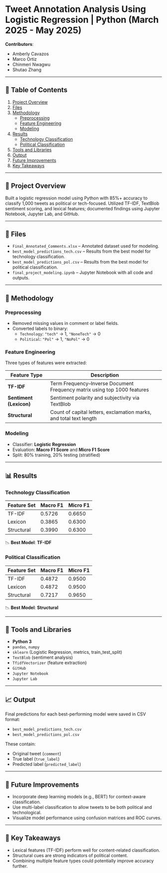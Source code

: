# Tweet Annotation Analysis Using Logistic Regression | Python (March 2025 - May 2025)

**Contributors**:
- Amberly Cavazos  
- Marco Ortiz 
- Chinmeri Nwagwu  
- Shutao Zhang

---

## 📃 Table of Contents

1. [Project Overview](#-project-overview)
2. [Files](#-files)
3. [Methodology](#-methodology)
    - [Preprocessing](#preprocessing)
    - [Feature Engineering](#feature-engineering)
    - [Modeling](#modeling)
4. [Results](#-results)
    - [Technology Classification](#technology-classification)
    - [Political Classification](#political-classification)
5. [Tools and Libraries](#-tools-and-libraries)
6. [Output](#-output)
7. [Future Improvements](#-future-improvements)
8. [Key Takeaways](#-key-takeaways)

---

## 📝 Project Overview

Built a logistic regression model using Python with 85%+ accuracy to classify 1,000 tweets as political or tech-focused. Utilized TF-IDF, TextBlob sentiment scoring, and lexical features; documented findings using Jupyter Notebook, Jupyter Lab, and GitHub.

---

## 📁 Files

- `Final_Annotated_Comments.xlsx` – Annotated dataset used for modeling.
- `best_model_predictions_tech.csv` – Results from the best model for technology classification.
- `best_model_predictions_pol.csv` – Results from the best model for political classification.
- `final_project_modeling.ipynb` – Jupyter Notebook with all code and outputs.

---

## 🧪 Methodology

### Preprocessing

- Removed missing values in comment or label fields.
- Converted labels to binary:
  - `Technology`: `"tech"` → 1, `"NoneTech"` → 0  
  - `Political`: `"Pol"` → 1, `"NoPol"` → 0

### Feature Engineering

Three types of features were extracted:

| Feature Type | Description |
|--------------|-------------|
| **TF-IDF** | Term Frequency–Inverse Document Frequency matrix using top 1000 features |
| **Sentiment (Lexicon)** | Sentiment polarity and subjectivity via TextBlob |
| **Structural** | Count of capital letters, exclamation marks, and total text length |

### Modeling

- Classifier: **Logistic Regression**
- Evaluation: **Macro F1 Score** and **Micro F1 Score**
- Split: 80% training, 20% testing (stratified)

---

## 📊 Results

### Technology Classification

| Feature Set  | Macro F1 | Micro F1 |
|--------------|----------|----------|
| TF-IDF       | 0.5726   | 0.6650   |
| Lexicon      | 0.3865   | 0.6300   |
| Structural   | 0.3990   | 0.6300   |

📉 **Best Model**: **TF-IDF**

### Political Classification

| Feature Set  | Macro F1 | Micro F1 |
|--------------|----------|----------|
| TF-IDF       | 0.4872   | 0.9500   |
| Lexicon      | 0.4872   | 0.9500   |
| Structural   | 0.7217   | 0.9650   |

📉 **Best Model**: **Structural**

---

## 🔧 Tools and Libraries

- **Python 3**
- `pandas`, `numpy`
- `sklearn` (Logistic Regression, metrics, train_test_split)
- `TextBlob` (sentiment analysis)
- `TfidfVectorizer` (feature extraction)
- `GitHub`
- `Jupyter Notebook`
- `Jupyter Lab`

---

## 📈 Output

Final predictions for each best-performing model were saved in CSV format:
- `best_model_predictions_tech.csv`
- `best_model_predictions_pol.csv`

These contain:
- Original tweet (`comment`)
- True label (`true_label`)
- Predicted label (`predicted_label`)

---

## 🚀 Future Improvements

- Incorporate deep learning models (e.g., BERT) for context-aware classification.
- Use multi-label classification to allow tweets to be both political and technological.
- Visualize model performance using confusion matrices and ROC curves.

---

## 🧠 Key Takeaways

- Lexical features (TF-IDF) perform well for content-related classification.
- Structural cues are strong indicators of political content.
- Combining multiple feature types could potentially improve accuracy further.
